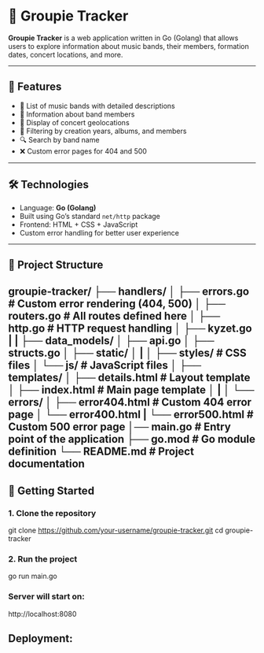 # 🎸 Groupie Tracker

**Groupie Tracker** is a web application written in Go (Golang) that allows users to explore information about music bands, their members, formation dates, concert locations, and more.

---

## 🚀 Features

- 📜 List of music bands with detailed descriptions  
- 👥 Information about band members  
- 📍 Display of concert geolocations  
- 📅 Filtering by creation years, albums, and members  
- 🔍 Search by band name  
- ❌ Custom error pages for 404 and 500  

---

## 🛠️ Technologies

- Language: **Go (Golang)**
- Built using Go’s standard `net/http` package
- Frontend: HTML + CSS + JavaScript
- Custom error handling for better user experience

---

## 📂 Project Structure

groupie-tracker/
├── handlers/
│ ├── errors.go # Custom error rendering (404, 500)
│ ├── routers.go # All routes defined here
│ ├── http.go  # HTTP request handling
│ ├── kyzet.go 
|
|
├── data_models/
│ ├── api.go 
│ ├── structs.go 
│
├── static/
│ |
│ ├── styles/ # CSS files
│ └── js/ # JavaScript files
│
├── templates/
│ ├── details.html # Layout template
│ ├── index.html # Main page template
│ |
│ └── errors/
│ ├── error404.html # Custom 404 error page
│ └── error400.html
| └── error500.html # Custom 500 error page
│── main.go # Entry point of the application
├── go.mod # Go module definition
└── README.md # Project documentation
---

## 🧪 Getting Started

### 1. Clone the repository

git clone https://github.com/your-username/groupie-tracker.git
cd groupie-tracker

### 2. Run the project

go run main.go

### Server will start on:

http://localhost:8080


## Deployment:

